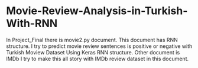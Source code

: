 # Movie-Review-Analysis-in-Turkish-With-RNN
In Project_Final there is movie2.py document. This document has RNN structure.
I try to predict movie review sentences is positive or negative with Turkish Moview Dataset
Using Keras RNN structure.
Other document is IMDb I try to make this all story with IMDb review dataset in this document.
